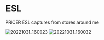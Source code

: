 # ESL
PRICER ESL captures from stores around me

![20221031_160023](https://user-images.githubusercontent.com/8928881/199053542-f041a9cb-41df-41fb-94c8-eb557776e835.jpg)
![20221031_160032](https://user-images.githubusercontent.com/8928881/199053549-87ae2931-a4aa-4098-838d-6f8e67d4bb21.jpg)
